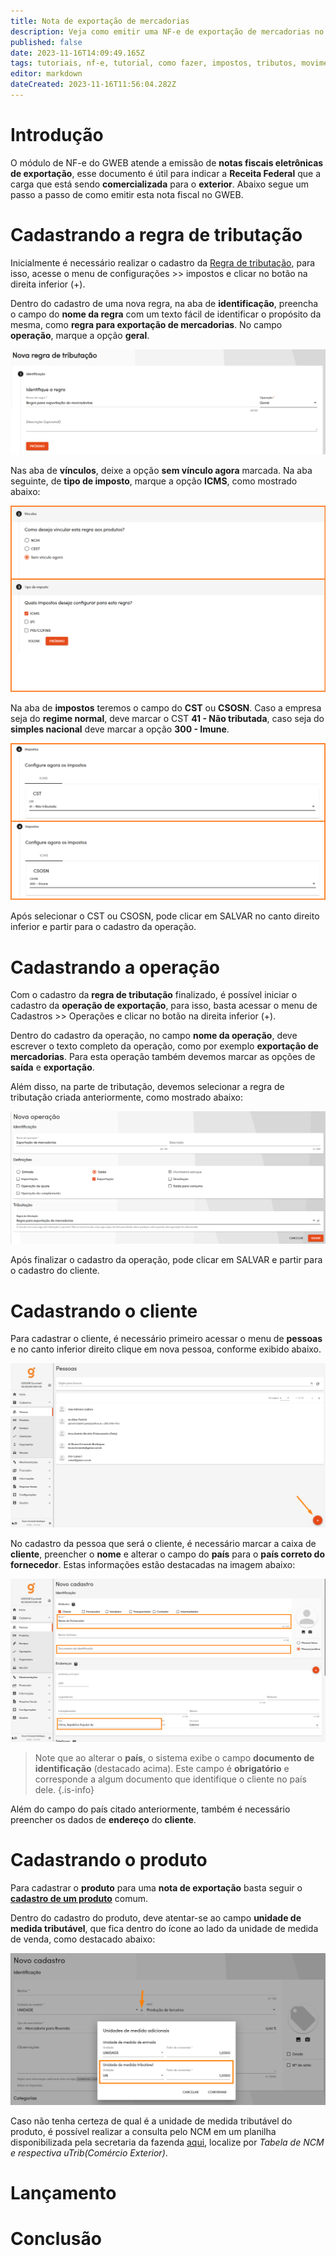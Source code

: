 ```yaml
---
title: Nota de exportação de mercadorias 
description: Veja como emitir uma NF-e de exportação de mercadorias no GWEB.
published: false
date: 2023-11-16T14:09:49.165Z
tags: tutoriais, nf-e, tutorial, como fazer, impostos, tributos, movimentos, compras, exportação
editor: markdown
dateCreated: 2023-11-16T11:56:04.282Z
---
```


# Introdução

O módulo de NF-e do GWEB atende a emissão de **notas fiscais eletrônicas de exportação**, esse documento é útil para indicar a **Receita Federal** que a carga que está sendo **comercializada** para o **exterior**.
Abaixo segue um passo a passo de como emitir esta nota fiscal no GWEB.

# Cadastrando a regra de tributação

Inicialmente é necessário realizar o cadastro da [Regra de tributação](/configuracoes/impostos/regras-de-tributacao), para isso, acesse o menu de configurações >> impostos e clicar no botão na direita inferior (+).

Dentro do cadastro de uma nova regra, na aba de **identificação**, preencha o campo do **nome da regra** com um texto fácil de identificar o propósito da mesma, como **regra para exportação de mercadorias**.
No campo **operação**, marque a opção **geral**.

![Nova regra de tributação](/tutoriais/nota-exportacao/nova_regra.png)

Nas aba de **vínculos**, deixe a opção **sem vínculo agora** marcada. Na aba seguinte, de **tipo de imposto**, marque a opção **ICMS**, como mostrado abaixo:

![Abas de vínculo e tipo de imposto](/tutoriais/nota-exportacao/nova_regra_2_3.png)

Na aba de **impostos** teremos o campo do **CST** ou **CSOSN**. Caso a empresa seja do **regime normal**, deve marcar o CST **41 - Não tributada**, caso seja do **simples nacional** deve marcar a opção **300 - Imune**.

![Aba de impostos](/tutoriais/nota-exportacao/nova_regra_4.png)

Após selecionar o CST ou CSOSN, pode clicar em <span class="mat-button mat-accent">SALVAR</span> no canto direito inferior e partir para o cadastro da operação.

# Cadastrando a operação

Com o cadastro da **regra de tributação** finalizado, é possível iniciar o cadastro da **operação de exportação**, para isso, basta acessar o menu de Cadastros >> Operações e clicar no botão na direita inferior (+).

Dentro do cadastro da operação, no campo **nome da operação**, deve escrever o texto completo da operação, como por exemplo **exportação de mercadorias**.
Para esta operação também devemos marcar as opções de **saída** e **exportação**.

Além disso, na parte de tributação, devemos selecionar a regra de tributação criada anteriormente, como mostrado abaixo:

![Cadastro da operação](/tutoriais/nota-exportacao/cadastro_operacao.png)

Após finalizar o cadastro da operação, pode clicar em <span class="mat-button mat-accent">SALVAR</span> e partir para o cadastro do cliente.

# Cadastrando o cliente

Para cadastrar o cliente, é necessário primeiro acessar o menu de **pessoas** e no canto inferior direito clique em nova pessoa, conforme exibido abaixo.

![Botão nova pessoa](/tutoriais/nota-exportacao/botao_nova_pessoa.png)

No cadastro da pessoa que será o cliente, é necessário marcar a caixa de **cliente**, preencher o **nome** e alterar o campo do **país** para o **país correto do fornecedor**.
Estas informações estão destacadas na imagem abaixo:

![Campos do cadastro da pessoa](/tutoriais/nota-exportacao/cadastro_pessoa.png)

> Note que ao alterar o **país**, o sistema exibe o campo **documento de identificação** (destacado acima). Este campo é **obrigatório** e corresponde a algum documento que identifique o cliente no país dele.
{.is-info}

Além do campo do país citado anteriormente, também é necessário preencher os dados de **endereço** do **cliente**.

# Cadastrando o produto

Para cadastrar o **produto** para uma **nota de exportação** basta seguir o [**cadastro de um produto**](/cadastros/produtos) comum.

Dentro do cadastro do produto, deve atentar-se ao campo **unidade de medida tributável**, que fica dentro do ícone <span class="mdi mdi-plus"></span> ao lado da unidade de medida de venda, como destacado abaixo:

![Cadastro do produto](/tutoriais/nota-exportacao/cadastro_produto.png)

Caso não tenha certeza de qual é a unidade de medida tributável do produto, é possível realizar a consulta pelo NCM em um planilha disponibilizada pela secretaria da fazenda [aqui](https://www.nfe.fazenda.gov.br/portal/listaConteudo.aspx?tipoConteudo=/NJarYc9nus=), localize por *Tabela de NCM e respectiva uTrib(Comércio Exterior)*.

# Lançamento

# Conclusão
